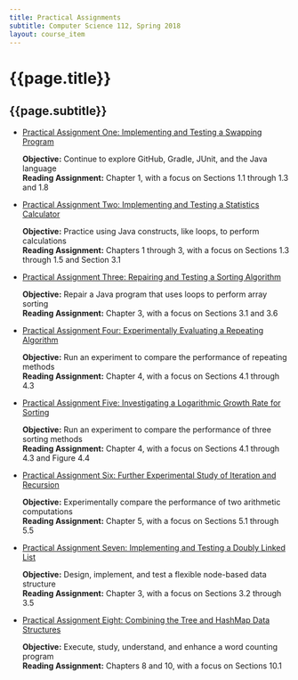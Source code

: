 ```yaml
---
title: Practical Assignments
subtitle: Computer Science 112, Spring 2018
layout: course_item
---
```


# {{page.title}}
## {{page.subtitle}}

<ul>

<li><a href="https://github.com/allegheny-computer-science-112-s2018/cs112-s2018-sheets/releases/download/cs112s2018_all_sheets-12.0.1/cs112s2018_practical01.pdf">Practical Assignment One: Implementing and Testing a Swapping Program</a> <p><b>Objective:</b> Continue to explore GitHub, Gradle, JUnit, and the Java language<br><b>Reading Assignment:</b> Chapter 1, with a focus on Sections 1.1 through 1.3 and 1.8</p>

<li><a href="https://github.com/Allegheny-Computer-Science-112-S2018/cs112-S2018-sheets/releases/download/cs112S2018_all_sheets-12.0.1/cs112S2018_practical02.pdf">Practical Assignment Two: Implementing and Testing a Statistics Calculator</a> <p><b>Objective:</b> Practice using Java constructs, like loops, to perform calculations<br><b>Reading Assignment:</b> Chapters 1 through 3, with a focus on Sections 1.3 through 1.5 and Section 3.1</p>

<li><a href="https://github.com/Allegheny-Computer-Science-112-S2018/cs112-S2018-sheets/releases/download/cs112S2018_all_sheets-12.0.1/cs112S2018_practical03.pdf">Practical Assignment Three: Repairing and Testing a Sorting Algorithm</a> <p><b>Objective:</b> Repair a Java program that uses loops to perform array sorting<br><b>Reading Assignment:</b> Chapter 3, with a focus on Sections 3.1 and 3.6</p>

<li><a href="https://github.com/Allegheny-Computer-Science-112-S2018/cs112-S2018-sheets/releases/download/cs112S2018_all_sheets-12.0.1/cs112S2018_practical04.pdf">Practical Assignment Four: Experimentally Evaluating a Repeating Algorithm</a> <p><b>Objective:</b> Run an experiment to compare the performance of repeating methods<br><b>Reading Assignment:</b> Chapter 4, with a focus on Sections 4.1 through 4.3</p>

<li><a href="https://github.com/Allegheny-Computer-Science-112-S2018/cs112-S2018-sheets/releases/download/cs112S2018_all_sheets-12.0.1/cs112S2018_practical05.pdf">Practical Assignment Five: Investigating a Logarithmic Growth Rate for Sorting</a> <p><b>Objective:</b> Run an experiment to compare the performance of three sorting methods<br><b>Reading Assignment:</b> Chapter 4, with a focus on Sections 4.1 through 4.3 and Figure 4.4</p>

<li><a href="https://github.com/Allegheny-Computer-Science-112-S2018/cs112-S2018-sheets/releases/download/cs112S2018_all_sheets-15.0.2/cs112S2018_practical06.pdf">Practical Assignment Six: Further Experimental Study of Iteration and Recursion</a> <p><b>Objective:</b> Experimentally compare the performance of two arithmetic computations<br><b>Reading Assignment:</b> Chapter 5, with a focus on Sections 5.1 through 5.5</p>

<li><a href="https://github.com/Allegheny-Computer-Science-112-S2018/cs112-S2018-sheets/releases/download/cs112S2018_all_sheets-17.0.3/cs112S2018_practical07.pdf">Practical Assignment Seven: Implementing and Testing a Doubly Linked List</a> <p><b>Objective:</b> Design, implement, and test a flexible node-based data structure<br><b>Reading Assignment:</b> Chapter 3, with a focus on Sections 3.2 through 3.5</p>

<li><a href="https://github.com/Allegheny-Computer-Science-112-S2018/cs112-S2018-sheets/releases/download/cs112S2018_all_sheets-21.0.0/cs112S2018_practical08.pdf">Practical Assignment Eight: Combining the Tree and HashMap Data Structures</a> <p><b>Objective:</b> Execute, study, understand, and enhance a word counting program<br><b>Reading Assignment:</b> Chapters 8 and 10, with a focus on Sections 10.1</p>

</ul>
